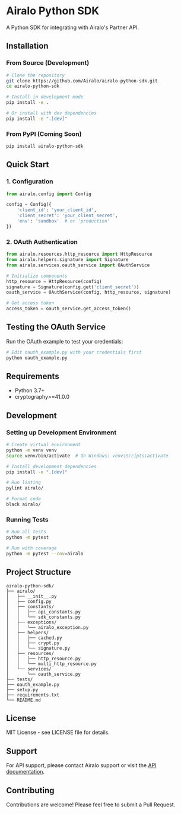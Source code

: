 # Airalo Python SDK

A Python SDK for integrating with Airalo's Partner API.

## Installation

### From Source (Development)

```bash
# Clone the repository
git clone https://github.com/Airalo/airalo-python-sdk.git
cd airalo-python-sdk

# Install in development mode
pip install -e .

# Or install with dev dependencies
pip install -e ".[dev]"
```

### From PyPI (Coming Soon)

```bash
pip install airalo-python-sdk
```

## Quick Start

### 1. Configuration

```python
from airalo.config import Config

config = Config({
    'client_id': 'your_client_id',
    'client_secret': 'your_client_secret',
    'env': 'sandbox'  # or 'production'
})
```

### 2. OAuth Authentication

```python
from airalo.resources.http_resource import HttpResource
from airalo.helpers.signature import Signature
from airalo.services.oauth_service import OAuthService

# Initialize components
http_resource = HttpResource(config)
signature = Signature(config.get('client_secret'))
oauth_service = OAuthService(config, http_resource, signature)

# Get access token
access_token = oauth_service.get_access_token()
```

## Testing the OAuth Service

Run the OAuth example to test your credentials:

```bash
# Edit oauth_example.py with your credentials first
python oauth_example.py
```

## Requirements

- Python 3.7+
- cryptography>=41.0.0

## Development

### Setting up Development Environment

```bash
# Create virtual environment
python -m venv venv
source venv/bin/activate  # On Windows: venv\Scripts\activate

# Install development dependencies
pip install -e ".[dev]"

# Run linting
pylint airalo/

# Format code
black airalo/
```

### Running Tests

```bash
# Run all tests
python -m pytest

# Run with coverage
python -m pytest --cov=airalo
```

## Project Structure

```
airalo-python-sdk/
├── airalo/
│   ├── __init__.py
│   ├── config.py
│   ├── constants/
│   │   ├── api_constants.py
│   │   └── sdk_constants.py
│   ├── exceptions/
│   │   └── airalo_exception.py
│   ├── helpers/
│   │   ├── cached.py
│   │   ├── crypt.py
│   │   └── signature.py
│   ├── resources/
│   │   ├── http_resource.py
│   │   └── multi_http_resource.py
│   └── services/
│       └── oauth_service.py
├── tests/
├── oauth_example.py
├── setup.py
├── requirements.txt
└── README.md
```

## License

MIT License - see LICENSE file for details.

## Support

For API support, please contact Airalo support or visit the [API documentation](https://partners-doc.airalo.com/).

## Contributing

Contributions are welcome! Please feel free to submit a Pull Request.
